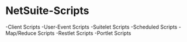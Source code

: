 # NetSuite-Scripts
-Client Scripts
-User-Event Scripts
-Suitelet Scripts
-Scheduled Scripts
-Map/Reduce Scripts
-Restlet Scripts
-Portlet Scripts
